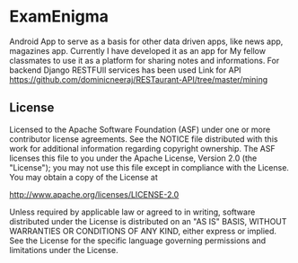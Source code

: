 # ExamEnigma
Android App to serve as a basis for other data driven apps, like news app, magazines app.
Currently I have developed it as an app for My fellow classmates to use it as a platform for sharing notes and informations.
For backend Django RESTFUll services has been used
Link for API https://github.com/dominicneeraj/RESTaurant-API/tree/master/mining


License
-------
Licensed to the Apache Software Foundation (ASF) under one or more contributor
license agreements.  See the NOTICE file distributed with this work for
additional information regarding copyright ownership.  The ASF licenses this
file to you under the Apache License, Version 2.0 (the "License"); you may not
use this file except in compliance with the License.  You may obtain a copy of
the License at

  http://www.apache.org/licenses/LICENSE-2.0

Unless required by applicable law or agreed to in writing, software
distributed under the License is distributed on an "AS IS" BASIS, WITHOUT
WARRANTIES OR CONDITIONS OF ANY KIND, either express or implied.  See the
License for the specific language governing permissions and limitations under
the License.



